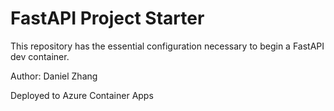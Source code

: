 # FastAPI Project Starter

This repository has the essential configuration necessary to begin a FastAPI dev container.

Author: Daniel Zhang

Deployed to Azure Container Apps